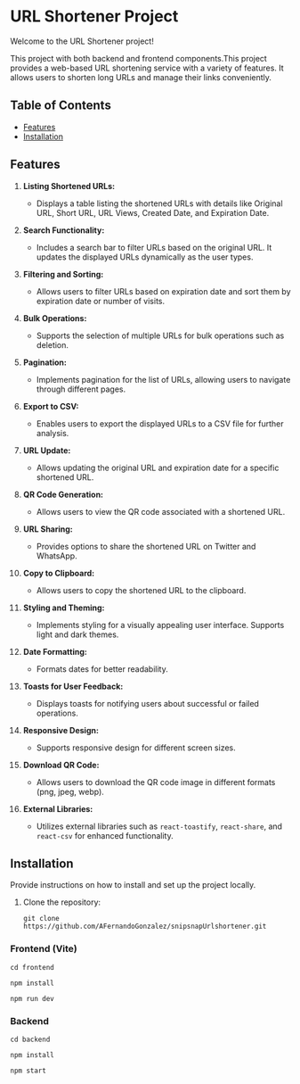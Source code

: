 # URL Shortener Project

Welcome to the URL Shortener project!

This project with both backend and frontend components.This project provides a web-based URL shortening service with a variety of features. It allows users to shorten long URLs and manage their links conveniently.

## Table of Contents

- [Features](#features)
- [Installation](#installation)

## Features

1. **Listing Shortened URLs:**

   - Displays a table listing the shortened URLs with details like Original URL, Short URL, URL Views, Created Date, and Expiration Date.

2. **Search Functionality:**

   - Includes a search bar to filter URLs based on the original URL. It updates the displayed URLs dynamically as the user types.

3. **Filtering and Sorting:**

   - Allows users to filter URLs based on expiration date and sort them by expiration date or number of visits.

4. **Bulk Operations:**

   - Supports the selection of multiple URLs for bulk operations such as deletion.

5. **Pagination:**

   - Implements pagination for the list of URLs, allowing users to navigate through different pages.

6. **Export to CSV:**

   - Enables users to export the displayed URLs to a CSV file for further analysis.

7. **URL Update:**

   - Allows updating the original URL and expiration date for a specific shortened URL.

8. **QR Code Generation:**

   - Allows users to view the QR code associated with a shortened URL.

9. **URL Sharing:**

   - Provides options to share the shortened URL on Twitter and WhatsApp.

10. **Copy to Clipboard:**

    - Allows users to copy the shortened URL to the clipboard.

11. **Styling and Theming:**

    - Implements styling for a visually appealing user interface. Supports light and dark themes.

12. **Date Formatting:**

    - Formats dates for better readability.

13. **Toasts for User Feedback:**

    - Displays toasts for notifying users about successful or failed operations.

14. **Responsive Design:**

    - Supports responsive design for different screen sizes.

15. **Download QR Code:**

    - Allows users to download the QR code image in different formats (png, jpeg, webp).

16. **External Libraries:**
    - Utilizes external libraries such as `react-toastify`, `react-share`, and `react-csv` for enhanced functionality.

## Installation

Provide instructions on how to install and set up the project locally.

1. Clone the repository:

   ```
   git clone https://github.com/AFernandoGonzalez/snipsnapUrlshortener.git

   ```

### Frontend (Vite)

```
cd frontend
```
```
npm install
```
```
npm run dev

```

### Backend

```
cd backend
```
```
npm install
```
```
npm start

```
